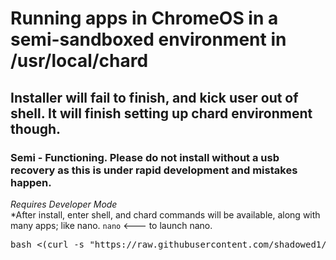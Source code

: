 # Running apps in ChromeOS in a semi-sandboxed environment in /usr/local/chard <br>
## Installer will fail to finish, and kick user out of shell. It will finish setting up chard environment though. 
### Semi - Functioning. Please do not install without a usb recovery as this is under rapid development and mistakes happen.   <br>
*Requires Developer Mode* <br>
*After install, enter shell, and chard commands will be available, along with many apps; like nano. 
`nano` <--- to launch nano. 

<pre>bash <(curl -s "https://raw.githubusercontent.com/shadowed1/Chard/main/Chard_Installer?$(date +%s)") </pre>
